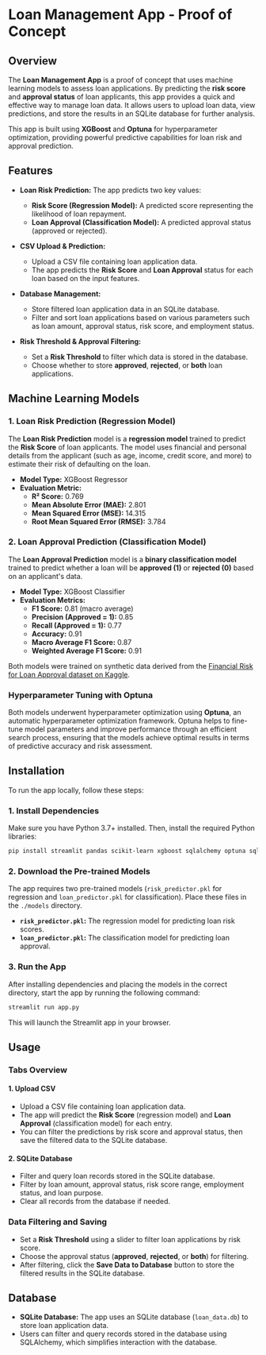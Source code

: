 # Loan Management App - Proof of Concept

## Overview

The **Loan Management App** is a proof of concept that uses machine learning models to assess loan applications. By predicting the **risk score** and **approval status** of loan applicants, this app provides a quick and effective way to manage loan data. It allows users to upload loan data, view predictions, and store the results in an SQLite database for further analysis.

This app is built using **XGBoost** and **Optuna** for hyperparameter optimization, providing powerful predictive capabilities for loan risk and approval prediction.

## Features

- **Loan Risk Prediction:** The app predicts two key values:
  - **Risk Score (Regression Model):** A predicted score representing the likelihood of loan repayment.
  - **Loan Approval (Classification Model):** A predicted approval status (approved or rejected).

- **CSV Upload & Prediction:**
  - Upload a CSV file containing loan application data.
  - The app predicts the **Risk Score** and **Loan Approval** status for each loan based on the input features.

- **Database Management:** 
  - Store filtered loan application data in an SQLite database.
  - Filter and sort loan applications based on various parameters such as loan amount, approval status, risk score, and employment status.

- **Risk Threshold & Approval Filtering:**
  - Set a **Risk Threshold** to filter which data is stored in the database.
  - Choose whether to store **approved**, **rejected**, or **both** loan applications.

## Machine Learning Models

### 1. **Loan Risk Prediction (Regression Model)**
The **Loan Risk Prediction** model is a **regression model** trained to predict the **Risk Score** of loan applicants. The model uses financial and personal details from the applicant (such as age, income, credit score, and more) to estimate their risk of defaulting on the loan.

- **Model Type:** XGBoost Regressor
- **Evaluation Metric:**
  - **R² Score:** 0.769
  - **Mean Absolute Error (MAE):** 2.801
  - **Mean Squared Error (MSE):** 14.315
  - **Root Mean Squared Error (RMSE):** 3.784

### 2. **Loan Approval Prediction (Classification Model)**
The **Loan Approval Prediction** model is a **binary classification model** trained to predict whether a loan will be **approved (1)** or **rejected (0)** based on an applicant's data.

- **Model Type:** XGBoost Classifier
- **Evaluation Metrics:**
  - **F1 Score:** 0.81 (macro average)
  - **Precision (Approved = 1):** 0.85
  - **Recall (Approved = 1):** 0.77
  - **Accuracy:** 0.91
  - **Macro Average F1 Score:** 0.87
  - **Weighted Average F1 Score:** 0.91

Both models were trained on synthetic data derived from the [Financial Risk for Loan Approval dataset on Kaggle](https://www.kaggle.com/datasets/lorenzozoppelletto/financial-risk-for-loan-approval).

### Hyperparameter Tuning with Optuna
Both models underwent hyperparameter optimization using **Optuna**, an automatic hyperparameter optimization framework. Optuna helps to fine-tune model parameters and improve performance through an efficient search process, ensuring that the models achieve optimal results in terms of predictive accuracy and risk assessment.

## Installation

To run the app locally, follow these steps:

### 1. Install Dependencies

Make sure you have Python 3.7+ installed. Then, install the required Python libraries:

```bash
pip install streamlit pandas scikit-learn xgboost sqlalchemy optuna sqlite3
```

### 2. Download the Pre-trained Models

The app requires two pre-trained models (`risk_predictor.pkl` for regression and `loan_predictor.pkl` for classification). Place these files in the `./models` directory.

- **`risk_predictor.pkl`:** The regression model for predicting loan risk scores.
- **`loan_predictor.pkl`:** The classification model for predicting loan approval.

### 3. Run the App

After installing dependencies and placing the models in the correct directory, start the app by running the following command:

```bash
streamlit run app.py
```
This will launch the Streamlit app in your browser.

## Usage

### Tabs Overview

#### 1. **Upload CSV**
- Upload a CSV file containing loan application data.
- The app will predict the **Risk Score** (regression model) and **Loan Approval** (classification model) for each entry.
- You can filter the predictions by risk score and approval status, then save the filtered data to the SQLite database.

#### 2. **SQLite Database**
- Filter and query loan records stored in the SQLite database.
- Filter by loan amount, approval status, risk score range, employment status, and loan purpose.
- Clear all records from the database if needed.

### Data Filtering and Saving

- Set a **Risk Threshold** using a slider to filter loan applications by risk score.
- Choose the approval status (**approved**, **rejected**, or **both**) for filtering.
- After filtering, click the **Save Data to Database** button to store the filtered results in the SQLite database.

## Database

- **SQLite Database:** The app uses an SQLite database (`loan_data.db`) to store loan application data.
- Users can filter and query records stored in the database using SQLAlchemy, which simplifies interaction with the database.
